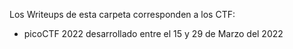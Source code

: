 Los Writeups de esta carpeta corresponden a los CTF:

* picoCTF 2022 desarrollado entre el 15 y 29 de Marzo del 2022
